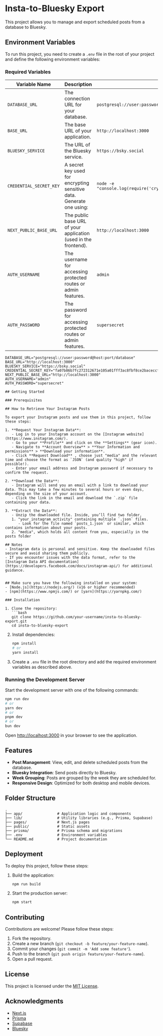 # Insta-to-Bluesky Export

This project allows you to manage and export scheduled posts from a database to Bluesky.

## Environment Variables

To run this project, you need to create a `.env` file in the root of your project and define the following environment variables:

### Required Variables

| Variable Name            | Description                                                                 | Example Value                          |
|---------------------------|-----------------------------------------------------------------------------|----------------------------------------|
| `DATABASE_URL`           | The connection URL for your database.                                       | `postgresql://user:password@host:port/database` |
| `BASE_URL`               | The base URL of your application.                                           | `http://localhost:3000`               |
| `BLUESKY_SERVICE`        | The URL of the Bluesky service.                                             | `https://bsky.social`                 |
| `CREDENTIAL_SECRET_KEY`  | A secret key used for encrypting sensitive data. Generate one using:        | `node -e "console.log(require('crypto').randomBytes(32).toString('hex'))"` |
| `NEXT_PUBLIC_BASE_URL`   | The public base URL of your application (used in the frontend).             | `http://localhost:3000`               |
| `AUTH_USERNAME`          | The username for accessing protected routes or admin features.             | `admin`                               |
| `AUTH_PASSWORD`          | The password for accessing protected routes or admin features.             | `supersecret`                         |

```properties
DATABASE_URL="postgresql://user:password@host:port/database"
BASE_URL="http://localhost:3000"
BLUESKY_SERVICE="https://bsky.social"
CREDENTIAL_SECRET_KEY="fa07b86b7fc272312671e105a01fff3ac8fbf8ce2baceccfd99be23134b94001"
NEXT_PUBLIC_BASE_URL="http://localhost:3000"
AUTH_USERNAME="admin"
AUTH_PASSWORD="supersecret"

## Getting Started

### Prerequisites

## How to Retrieve Your Instagram Posts

To export your Instagram posts and use them in this project, follow these steps:

1. **Request Your Instagram Data**:
   - Log in to your Instagram account on the [Instagram website](https://www.instagram.com/).
   - Go to your **Profile** and click on the **Settings** (gear icon).
   - Navigate to **Account Overview** > **Your Information and permissions** > **Download your information**.
   - Click **Request Download** , choose just "media" and the relevant time and choose the format as `JSON` (and quality "high" if possible!).
   - Enter your email address and Instagram password if necessary to confirm the request.

2. **Download the Data**:
   - Instagram will send you an email with a link to download your data. This may take a few minutes to several hours or even days, depending on the size of your account.
   - Click the link in the email and download the `.zip` file containing your data.

3. **Extract the Data**:
   - Unzip the downloaded file. Inside, you’ll find two folder, 
   1. "your_instagram_activity" containing multiple `.json` files.
      - Look for the file named `posts_1.json` or similar, which contains information about your posts.
   2. "media", which holds all content from you, especially in the posts folder

## Notes
- Instagram data is personal and sensitive. Keep the downloaded files secure and avoid sharing them publicly.
- If you encounter issues with the data format, refer to the [Instagram Data API documentation](https://developers.facebook.com/docs/instagram-api/) for additional guidance.


## Make sure you have the following installed on your system:
- [Node.js](https://nodejs.org/) (v16 or higher recommended)
- [npm](https://www.npmjs.com/) or [yarn](https://yarnpkg.com/)

### Installation

1. Clone the repository:
   ```bash
   git clone https://github.com/your-username/insta-to-bluesky-export.git
   cd insta-to-bluesky-export
   ```

2. Install dependencies:
   ```bash
   npm install
   # or
   yarn install
   ```

3. Create a `.env` file in the root directory and add the required environment variables as described above.

### Running the Development Server

Start the development server with one of the following commands:

```bash
npm run dev
# or
yarn dev
# or
pnpm dev
# or
bun dev
```

Open [http://localhost:3000](http://localhost:3000) in your browser to see the application.

## Features

- **Post Management**: View, edit, and delete scheduled posts from the database.
- **Bluesky Integration**: Send posts directly to Bluesky.
- **Week Grouping**: Posts are grouped by the week they are scheduled for.
- **Responsive Design**: Optimized for both desktop and mobile devices.

## Folder Structure

```
.
├── app/                # Application logic and components
├── lib/                # Utility libraries (e.g., Prisma, Supabase)
├── pages/              # Next.js pages
├── public/             # Static assets
├── prisma/             # Prisma schema and migrations
├── .env                # Environment variables
└── README.md           # Project documentation
```

## Deployment

To deploy this project, follow these steps:

1. Build the application:
   ```bash
   npm run build
   ```

2. Start the production server:
   ```bash
   npm start
   ```


## Contributing

Contributions are welcome! Please follow these steps:

1. Fork the repository.
2. Create a new branch (`git checkout -b feature/your-feature-name`).
3. Commit your changes (`git commit -m 'Add some feature'`).
4. Push to the branch (`git push origin feature/your-feature-name`).
5. Open a pull request.

## License

This project is licensed under the [MIT License](LICENSE).

## Acknowledgments

- [Next.js](https://nextjs.org/)
- [Prisma](https://www.prisma.io/)
- [Supabase](https://supabase.com/)
- [Bluesky](https://bsky.app/)
